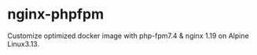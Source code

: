 # nginx-phpfpm
Customize optimized docker image with php-fpm7.4 &amp; nginx 1.19 on Alpine Linux3.13.

